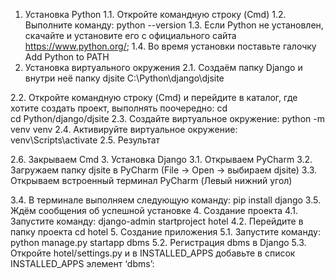 1. Установка Python
1.1. Откройте командную строку (Cmd)
1.2. Выполните команду: 
python --version
1.3. Если Python не установлен, скачайте и установите его с официального сайта https://www.python.org/;
1.4. Во время установки поставьте галочку Add Python to PATH
2. Установка виртуального окружения
2.1. Создаём папку Django и внутри неё папку djsite
C:\Python\django\djsite

2.2. Откройте командную строку (Cmd) и перейдите в каталог, где хотите создать проект, выполнять поочередно:
cd \
cd Python/django/djsite
2.3. Создайте виртуальное окружение:
python -m venv venv
2.4. Активируйте виртуальное окружение:
venv\Scripts\activate
2.5. Результат
 
2.6. Закрываем Cmd
3. Установка Django
3.1. Открываем PyCharm
3.2. Загружаем папку djsite в PyCharm (File → Open → выбираем djsite)
3.3. Открываем встроенный терминал PyCharm (Левый нижний угол)
 
3.4. В терминале выполняем следующую команду: 
pip install django
3.5.  Ждём сообщения об успешной установке
4. Создание проекта
4.1. Запустите команду:
django-admin startproject hotel
4.2. Перейдите в папку проекта
cd hotel
5. Создание приложения
5.1. Запустите команду:
python manage.py startapp dbms
5.2. Регистрация dbms в Django
5.3. Откройте hotel/settings.py и в INSTALLED_APPS добавьте в список INSTALLED_APPS элемент ‘dbms’:
